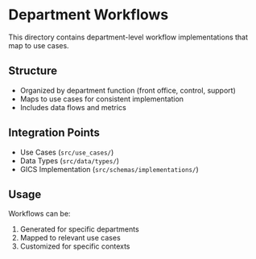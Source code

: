 # Department Workflows

This directory contains department-level workflow implementations that map to use cases.

## Structure

- Organized by department function (front office, control, support)
- Maps to use cases for consistent implementation
- Includes data flows and metrics

## Integration Points

- Use Cases (`src/use_cases/`)
- Data Types (`src/data/types/`)
- GICS Implementation (`src/schemas/implementations/`)

## Usage

Workflows can be:
1. Generated for specific departments
2. Mapped to relevant use cases
3. Customized for specific contexts
